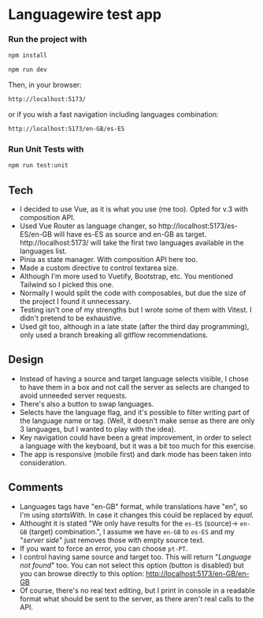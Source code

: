 # Languagewire test app

### Run the project with

```sh
npm install
```

```sh
npm run dev
```

Then, in your browser:

```sh
http://localhost:5173/
```

or if you wish a fast navigation including languages combination:

```sh
http://localhost:5173/en-GB/es-ES
```

### Run Unit Tests with

```sh
npm run test:unit
```

## Tech

- I decided to use Vue, as it is what you use (me too). Opted for v.3 with composition API.
- Used Vue Router as language changer, so http://localhost:5173/es-ES/en-GB will have es-ES as source and en-GB as target. http://localhost:5173/ will take the first two languages available in the languages list.
- Pinia as state manager. With composition API here too.
- Made a custom directive to control textarea size.
- Although I'm more used to Vuetify, Bootstrap, etc. You mentioned Tailwind so I picked this one.
- Normally I would split the code with composables, but due the size of the project I found it unnecessary.
- Testing isn't one of my strengths but I wrote some of them with Vitest. I didn't pretend to be exhaustive.
- Used git too, although in a late state (after the third day programming), only used a branch breaking all gitflow recommendations.

## Design

- Instead of having a source and target language selects visible, I chose to have them in a box and not call the server as selects are changed to avoid unneeded server requests.
- There's also a button to swap languages.
- Selects have the language flag, and it's possible to filter writing part of the language name or tag. (Well, it doesn't make sense as there are only 3 languages, but I wanted to play with the idea).
- Key navigation could have been a great improvement, in order to select a language with the keyboard, but it was a bit too much for this exercise.
- The app is responsive (mobile first) and dark mode has been taken into consideration.

## Comments

- Languages tags have "en-GB" format, while translations have "en", so I'm using _startsWith_. In case it changes this could be replaced by _equal_.
- Althought it is stated "We only have results for the `es-ES` (source)-> `en-GB` (target) combination.", I assume we have `en-GB` to `es-ES` and my "_server side_" just removes those with empty source text.
- If you want to force an error, you can choose `pt-PT`.
- I control having same source and target too. This will return "_Language not found_" too. You can not select this option (button is disabled) but you can browse directly to this option: [http://localhost:5173/en-GB/en-GB](http://localhost:5173/en-GB/en-GB)
- Of course, there's no real text editing, but I print in console in a readable format what should be sent to the server, as there aren't real calls to the API.
